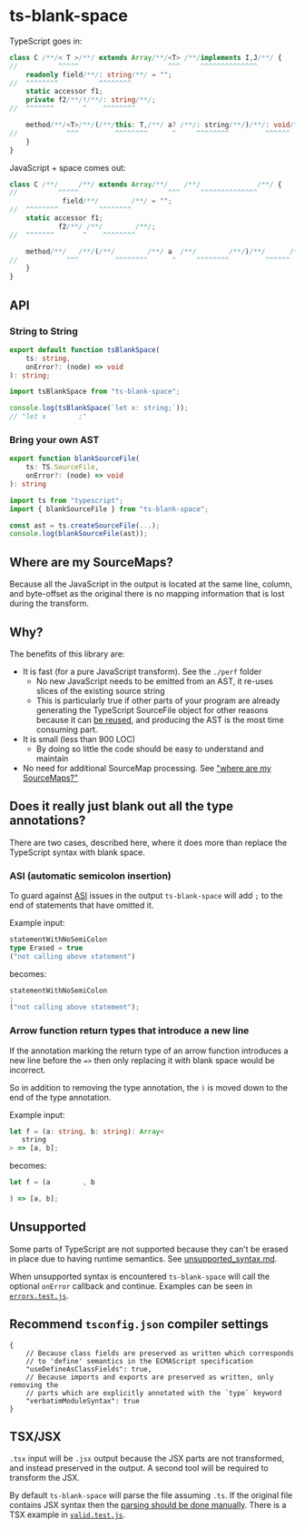 # ts-blank-space

TypeScript goes in:

```typescript
class C /**/< T >/*︎*/ extends Array/**/<T> /*︎*/implements I,J/*︎*/ {
//          ^^^^^                      ^^^     ^^^^^^^^^^^^^^
    readonly field/**/: string/**/ = "";
//  ^^^^^^^^          ^^^^^^^^
    static accessor f1;
    private f2/**/!/**/: string/*︎*/;
//  ^^^^^^^       ^    ^^^^^^^^

    method/**/<T>/*︎*/(/*︎*/this: T,/**/ a? /*︎*/: string/**/)/*︎*/: void/*︎*/ {
//            ^^^         ^^^^^^^^      ^     ^^^^^^^^         ^^^^^^
    }
}
```

JavaScript + space comes out:

```javascript
class C /**/     /*︎*/ extends Array/**/    /*︎*/              /*︎*/ {
//          ^^^^^                      ^^^     ^^^^^^^^^^^^^^
             field/**/        /**/ = "";
//  ^^^^^^^^          ^^^^^^^^
    static accessor f1;
            f2/**/ /**/        /*︎*/;
//  ^^^^^^^       ^    ^^^^^^^^

    method/**/   /*︎*/(/*︎*/        /**/ a  /*︎*/        /**/)/*︎*/      /*︎*/ {
//            ^^^         ^^^^^^^^      ^     ^^^^^^^^         ^^^^^^
    }
}
```

## API

### String to String

```typescript
export default function tsBlankSpace(
    ts: string,
    onError?: (node) => void
): string;
```

```javascript
import tsBlankSpace from "ts-blank-space";

console.log(tsBlankSpace(`let x: string;`));
// "let x        ;"
```

### Bring your own AST

```typescript
export function blankSourceFile(
    ts: TS.SourceFile,
    onError?: (node) => void
): string
```

```javascript
import ts from "typescript";
import { blankSourceFile } from "ts-blank-space";

const ast = ts.createSourceFile(...);
console.log(blankSourceFile(ast));
```

## Where are my SourceMaps?

Because all the JavaScript in the output is located at the same line, column, and byte-offset as the original
there is no mapping information that is lost during the transform.

## Why?

The benefits of this library are:

- It is fast (for a pure JavaScript transform). See the `./perf` folder
  - No new JavaScript needs to be emitted from an AST, it re-uses slices of the existing source string
  - This is particularly true if other parts of your program are already generating the TypeScript SourceFile object for other reasons because it can [be reused](#bring-your-own-ast), and producing the AST is the most time consuming part.
- It is small (less than 900 LOC)
  - By doing so little the code should be easy to understand and maintain
- No need for additional SourceMap processing. See ["where are my SourceMaps?"](#where-are-my-sourcemaps)

## Does it really just blank out all the type annotations?

There are two cases, described here, where it does more than replace the TypeScript syntax with blank space.

### ASI (automatic semicolon insertion)

To guard against [ASI](https://developer.mozilla.org/en-US/docs/Web/JavaScript/Reference/Lexical_grammar#automatic_semicolon_insertion) issues in the output `ts-blank-space` will add `;` to the end of statements that have omitted it.

Example input:

```typescript
statementWithNoSemiColon
type Erased = true
("not calling above statement")
```

becomes:

```javascript
statementWithNoSemiColon
;
("not calling above statement");
```

### Arrow function return types that introduce a new line

If the annotation marking the return type of an arrow function introduces a new line before the `=>`
then only replacing it with blank space would be incorrect.

So in addition to removing the type annotation, the `)` is moved down to the end of the type annotation.

Example input:

```typescript
let f = (a: string, b: string): Array<
   string
> => [a, b];
```

becomes:

```javascript
let f = (a        , b

) => [a, b];
```

## Unsupported

Some parts of TypeScript are not supported because they can't be erased in place due to having
runtime semantics. See [unsupported_syntax.md](./docs/unsupported_syntax.md).

When unsupported syntax is encountered `ts-blank-space` will call the optional `onError` callback and continue.
Examples can be seen in [`errors.test.js`](./tests/errors.test.js).

## Recommend `tsconfig.json` compiler settings

```jsonc
{
    // Because class fields are preserved as written which corresponds
    // to 'define' semantics in the ECMAScript specification
    "useDefineAsClassFields": true,
    // Because imports and exports are preserved as written, only removing the
    // parts which are explicitly annotated with the `type` keyword
    "verbatimModuleSyntax": true
}
```

## TSX/JSX

`.tsx` input will be `.jsx` output because the JSX parts are not transformed, and instead preserved in the output. A second tool will be required to transform the JSX.

By default `ts-blank-space` will parse the file assuming `.ts`. If the original file contains JSX syntax
then the [parsing should be done manually](#bring-your-own-ast). There is a TSX example in [`valid.test.js`](./tests/valid.test.js).

